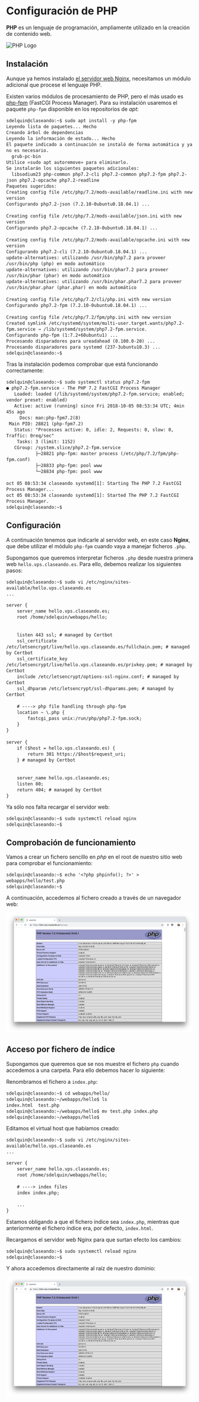 # Configuración de PHP

**PHP** es un lenguaje de programación, ampliamente utilizado en la creación de contenido web.

![PHP Logo](img/php_logo.png) 

## Instalación

Aunque ya hemos instalado [el servidor web Nginx](../webserver), necesitamos un módulo adicional que procese el lenguaje PHP.

Existen varios módulos de procesamiento de PHP, pero el más usado es [php-fpm](https://php-fpm.org/)  (FastCGI Process Manager). Para su instalación usaremos el paquete `php-fpm` disponible en los repositorios de *apt*:

~~~console
sdelquin@claseando:~$ sudo apt install -y php-fpm
Leyendo lista de paquetes... Hecho
Creando árbol de dependencias
Leyendo la información de estado... Hecho
El paquete indicado a continuación se instaló de forma automática y ya no es necesario.
  grub-pc-bin
Utilice «sudo apt autoremove» para eliminarlo.
Se instalarán los siguientes paquetes adicionales:
  libsodium23 php-common php7.2-cli php7.2-common php7.2-fpm php7.2-json php7.2-opcache php7.2-readline
Paquetes sugeridos:
Creating config file /etc/php/7.2/mods-available/readline.ini with new version
Configurando php7.2-json (7.2.10-0ubuntu0.18.04.1) ...

Creating config file /etc/php/7.2/mods-available/json.ini with new version
Configurando php7.2-opcache (7.2.10-0ubuntu0.18.04.1) ...

Creating config file /etc/php/7.2/mods-available/opcache.ini with new version
Configurando php7.2-cli (7.2.10-0ubuntu0.18.04.1) ...
update-alternatives: utilizando /usr/bin/php7.2 para proveer /usr/bin/php (php) en modo automático
update-alternatives: utilizando /usr/bin/phar7.2 para proveer /usr/bin/phar (phar) en modo automático
update-alternatives: utilizando /usr/bin/phar.phar7.2 para proveer /usr/bin/phar.phar (phar.phar) en modo automático

Creating config file /etc/php/7.2/cli/php.ini with new version
Configurando php7.2-fpm (7.2.10-0ubuntu0.18.04.1) ...

Creating config file /etc/php/7.2/fpm/php.ini with new version
Created symlink /etc/systemd/system/multi-user.target.wants/php7.2-fpm.service → /lib/systemd/system/php7.2-fpm.service.
Configurando php-fpm (1:7.2+60ubuntu1) ...
Procesando disparadores para ureadahead (0.100.0-20) ...
Procesando disparadores para systemd (237-3ubuntu10.3) ...
sdelquin@claseando:~$
~~~

Tras la instalación podemos comprobar que está funcionando correctamente:

~~~console
sdelquin@claseando:~$ sudo systemctl status php7.2-fpm
● php7.2-fpm.service - The PHP 7.2 FastCGI Process Manager
   Loaded: loaded (/lib/systemd/system/php7.2-fpm.service; enabled; vendor preset: enabled)
   Active: active (running) since Fri 2018-10-05 08:53:34 UTC; 4min 45s ago
     Docs: man:php-fpm7.2(8)
 Main PID: 28821 (php-fpm7.2)
   Status: "Processes active: 0, idle: 2, Requests: 0, slow: 0, Traffic: 0req/sec"
    Tasks: 3 (limit: 1152)
   CGroup: /system.slice/php7.2-fpm.service
           ├─28821 php-fpm: master process (/etc/php/7.2/fpm/php-fpm.conf)
           ├─28833 php-fpm: pool www
           └─28834 php-fpm: pool www

oct 05 08:53:34 claseando systemd[1]: Starting The PHP 7.2 FastCGI Process Manager...
oct 05 08:53:34 claseando systemd[1]: Started The PHP 7.2 FastCGI Process Manager.
sdelquin@claseando:~$
~~~

## Configuración

A continuación tenemos que indicarle al servidor web, en este caso **Nginx**, que debe utilizar el módulo `php-fpm` cuando vaya a manejar ficheros `.php`.

Supongamos que queremos interpretar ficheros `.php` desde nuestra primera web `hello.vps.claseando.es`. Para ello, debemos realizar los siguientes pasos:

~~~console
sdelquin@claseando:~$ sudo vi /etc/nginx/sites-available/hello.vps.claseando.es
...
~~~

~~~nginx
server {
    server_name hello.vps.claseando.es;
    root /home/sdelquin/webapps/hello;


    listen 443 ssl; # managed by Certbot
    ssl_certificate /etc/letsencrypt/live/hello.vps.claseando.es/fullchain.pem; # managed by Certbot
    ssl_certificate_key /etc/letsencrypt/live/hello.vps.claseando.es/privkey.pem; # managed by Certbot
    include /etc/letsencrypt/options-ssl-nginx.conf; # managed by Certbot
    ssl_dhparam /etc/letsencrypt/ssl-dhparams.pem; # managed by Certbot

    # ----> php file handling through php-fpm
    location ~ \.php {
        fastcgi_pass unix:/run/php/php7.2-fpm.sock;
    }
}

server {
    if ($host = hello.vps.claseando.es) {
        return 301 https://$host$request_uri;
    } # managed by Certbot


    server_name hello.vps.claseando.es;
    listen 80;
    return 404; # managed by Certbot
}
~~~

Ya sólo nos falta recargar el servidor web:

```console
sdelquin@claseando:~$ sudo systemctl reload nginx
sdelquin@claseando:~$
```

## Comprobación de funcionamiento

Vamos a crear un fichero sencillo en *php* en el root de nuestro sitio web para comprobar el funcionamiento:

```console
sdelquin@claseando:~$ echo '<?php phpinfo(); ?>' > webapps/hello/test.php
sdelquin@claseando:~$
```

A continuación, accedemos al fichero creado a través de un navegador web:

![PHP test](img/php_test.png)

## Acceso por fichero de índice

Supongamos que queremos que se nos muestre el fichero `php` cuando accedemos a una carpeta. Para ello debemos hacer lo siguiente:

Renombramos el fichero a `index.php`:

~~~console
sdelquin@claseando:~$ cd webapps/hello/
sdelquin@claseando:~/webapps/hello$ ls
index.html  test.php
sdelquin@claseando:~/webapps/hello$ mv test.php index.php
sdelquin@claseando:~/webapps/hello$
~~~

Editamos el virtual host que habíamos creado:

~~~console
sdelquin@claseando:~$ sudo vi /etc/nginx/sites-available/hello.vps.claseando.es
...
~~~

~~~nginx
server {
    server_name hello.vps.claseando.es;
    root /home/sdelquin/webapps/hello;

    # ----> index files
    index index.php;

    ...
}
~~~

Estamos obligando a que el fichero índice sea `index.php`, mientras que anteriormente el fichero índice era, por defecto, `index.html`.

Recargamos el servidor web Nginx para que surtan efecto los cambios:

~~~console
sdelquin@claseando:~$ sudo systemctl reload nginx
sdelquin@claseando:~$
~~~

Y ahora accedemos directamente al raíz de nuestro dominio:

![PHP index](img/php_index.png)
